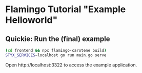 # Flamingo Tutorial "Example Helloworld"

## Quickie: Run the (final) example

```bash
(cd frontend && npx flamingo-carotene build)
STYX_SERVICES=localhost go run main.go serve
```
Open http://localhost:3322 to access the example application.
